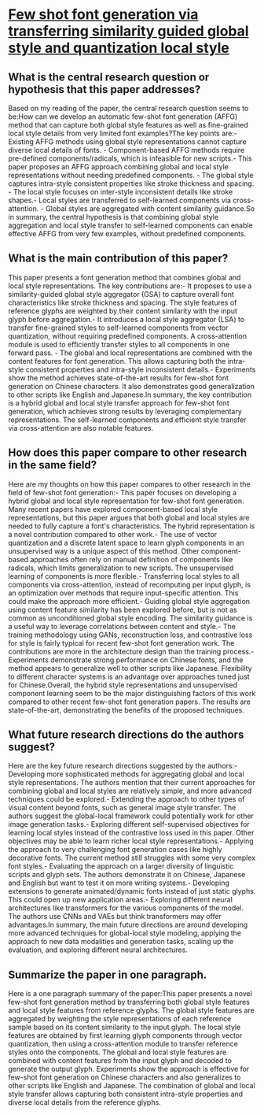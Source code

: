# [Few shot font generation via transferring similarity guided global style   and quantization local style](https://arxiv.org/abs/2309.00827)

## What is the central research question or hypothesis that this paper addresses?

Based on my reading of the paper, the central research question seems to be:How can we develop an automatic few-shot font generation (AFFG) method that can capture both global style features as well as fine-grained local style details from very limited font examples?The key points are:- Existing AFFG methods using global style representations cannot capture diverse local details of fonts. - Component-based AFFG methods require pre-defined components/radicals, which is infeasible for new scripts.- This paper proposes an AFFG approach combining global and local style representations without needing predefined components. - The global style captures intra-style consistent properties like stroke thickness and spacing. - The local style focuses on inter-style inconsistent details like stroke shapes.- Local styles are transferred to self-learned components via cross-attention. - Global styles are aggregated with content similarity guidance.So in summary, the central hypothesis is that combining global style aggregation and local style transfer to self-learned components can enable effective AFFG from very few examples, without predefined components.


## What is the main contribution of this paper?

This paper presents a font generation method that combines global and local style representations. The key contributions are:- It proposes to use a similarity-guided global style aggregator (GSA) to capture overall font characteristics like stroke thickness and spacing. The style features of reference glyphs are weighted by their content similarity with the input glyph before aggregation.- It introduces a local style aggregator (LSA) to transfer fine-grained styles to self-learned components from vector quantization, without requiring predefined components. A cross-attention module is used to efficiently transfer styles to all components in one forward pass. - The global and local representations are combined with the content features for font generation. This allows capturing both the intra-style consistent properties and intra-style inconsistent details.- Experiments show the method achieves state-of-the-art results for few-shot font generation on Chinese characters. It also demonstrates good generalization to other scripts like English and Japanese.In summary, the key contribution is a hybrid global and local style transfer approach for few-shot font generation, which achieves strong results by leveraging complementary representations. The self-learned components and efficient style transfer via cross-attention are also notable features.


## How does this paper compare to other research in the same field?

Here are my thoughts on how this paper compares to other research in the field of few-shot font generation:- This paper focuses on developing a hybrid global and local style representation for few-shot font generation. Many recent papers have explored component-based local style representations, but this paper argues that both global and local styles are needed to fully capture a font's characteristics. The hybrid representation is a novel contribution compared to other work.- The use of vector quantization and a discrete latent space to learn glyph components in an unsupervised way is a unique aspect of this method. Other component-based approaches often rely on manual definition of components like radicals, which limits generalization to new scripts. The unsupervised learning of components is more flexible.- Transferring local styles to all components via cross-attention, instead of recomputing per input glyph, is an optimization over methods that require input-specific attention. This could make the approach more efficient.- Guiding global style aggregation using content feature similarity has been explored before, but is not as common as unconditioned global style encoding. The similarity guidance is a useful way to leverage correlations between content and style.- The training methodology using GANs, reconstruction loss, and contrastive loss for style is fairly typical for recent few-shot font generation work. The contributions are more in the architecture design than the training process.- Experiments demonstrate strong performance on Chinese fonts, and the method appears to generalize well to other scripts like Japanese. Flexibility to different character systems is an advantage over approaches tuned just for Chinese.Overall, the hybrid style representations and unsupervised component learning seem to be the major distinguishing factors of this work compared to other recent few-shot font generation papers. The results are state-of-the-art, demonstrating the benefits of the proposed techniques.


## What future research directions do the authors suggest?

Here are the key future research directions suggested by the authors:- Developing more sophisticated methods for aggregating global and local style representations. The authors mention that their current approaches for combining global and local styles are relatively simple, and more advanced techniques could be explored.- Extending the approach to other types of visual content beyond fonts, such as general image style transfer. The authors suggest the global-local framework could potentially work for other image generation tasks.- Exploring different self-supervised objectives for learning local styles instead of the contrastive loss used in this paper. Other objectives may be able to learn richer local style representations.- Applying the approach to very challenging font generation cases like highly decorative fonts. The current method still struggles with some very complex font styles.- Evaluating the approach on a larger diversity of linguistic scripts and glyph sets. The authors demonstrate it on Chinese, Japanese and English but want to test it on more writing systems.- Developing extensions to generate animated/dynamic fonts instead of just static glyphs. This could open up new application areas.- Exploring different neural architectures like transformers for the various components of the model. The authors use CNNs and VAEs but think transformers may offer advantages.In summary, the main future directions are around developing more advanced techniques for global-local style modeling, applying the approach to new data modalities and generation tasks, scaling up the evaluation, and exploring different neural architectures.


## Summarize the paper in one paragraph.

Here is a one paragraph summary of the paper:This paper presents a novel few-shot font generation method by transferring both global style features and local style features from reference glyphs. The global style features are aggregated by weighting the style representations of each reference sample based on its content similarity to the input glyph. The local style features are obtained by first learning glyph components through vector quantization, then using a cross-attention module to transfer reference styles onto the components. The global and local style features are combined with content features from the input glyph and decoded to generate the output glyph. Experiments show the approach is effective for few-shot font generation on Chinese characters and also generalizes to other scripts like English and Japanese. The combination of global and local style transfer allows capturing both consistent intra-style properties and diverse local details from the reference glyphs.
